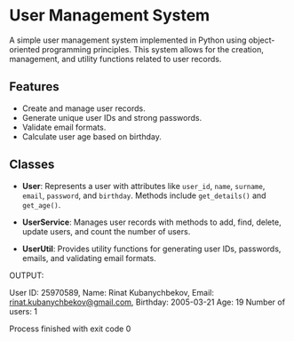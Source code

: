 # User Management System

A simple user management system implemented in Python using object-oriented programming principles. This system allows for the creation, management, and utility functions related to user records.

## Features

- Create and manage user records.
- Generate unique user IDs and strong passwords.
- Validate email formats.
- Calculate user age based on birthday.

## Classes

- **User**: Represents a user with attributes like `user_id`, `name`, `surname`, `email`, `password`, and `birthday`. Methods include `get_details()` and `get_age()`.
  
- **UserService**: Manages user records with methods to add, find, delete, update users, and count the number of users.

- **UserUtil**: Provides utility functions for generating user IDs, passwords, emails, and validating email formats.



OUTPUT:

User  ID: 25970589, Name: Rinat Kubanychbekov, Email: rinat.kubanychbekov@gmail.com, Birthday: 2005-03-21
Age: 19
Number of users: 1

Process finished with exit code 0
